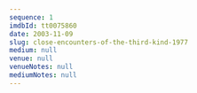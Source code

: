 ```yaml
---
sequence: 1
imdbId: tt0075860
date: 2003-11-09
slug: close-encounters-of-the-third-kind-1977
medium: null
venue: null
venueNotes: null
mediumNotes: null
---
```


